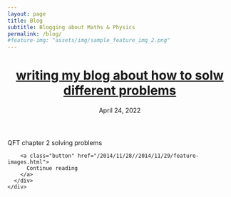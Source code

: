 ```yaml
---
layout: page
title: Blog
subtitle: Blogging about Maths & Physics
permalink: /blog/
#feature-img: "assets/img/sample_feature_img_2.png"
---
```

 <div class="posts">

<div class="post-teaser">
      <header>
        <h1>
          <a class="post-link" href="/2014/11/29/feature-images.html">
            writing my blog about how to solw different problems
          </a>
        </h1>
        <p class="meta">
          April 24, 2022
        </p>
      </header>
      <div class="excerpt">
      QFT chapter 2 solving problems<br>

        <a class="button" href="/2014/11/28//2014/11/29/feature-images.html">
          Continue reading
        </a>
      </div>
    </div>

 </div>
